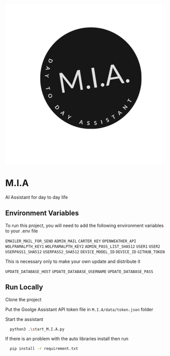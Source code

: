 
![Logo](M.I.A.-logo.png)


# M.I.A

AI Assistant for day to day life


## Environment Variables

To run this project, you will need to add the following environment variables to your .env file


`EMAILER_MAIL_FOR_SEND`
`ADMIN_MAIL`
`CARTER_KEY`
`OPENWEATHER_API`
`WOLFRAMALPTH_KEY1`
`WOLFRAMALPTH_KEY2`
`ADMIN_PASS_LIST_SHA512`
`USER1`
`USER2`
`USERPASS1_SHA512`
`USERPASS2_SHA512`
`DEVICE_MODEL_ID`
`DEVICE_ID`
`GITHUB_TOKEN`

This is necessary only to make your own update and distribute it

`UPDATE_DATABASE_HOST`
`UPDATE_DATABASE_USERNAME`
`UPDATE_DATABASE_PASS`


## Run Locally

Clone the project

Put the Goolge Assistant API token file in ```M.I.A/data/token.json``` folder

Start the assistant

```bash
  python3 .\start_M.I.A.py
```

If there is an problem with the auto libraries install then run

```bash
  pip install -r requirement.txt
```
